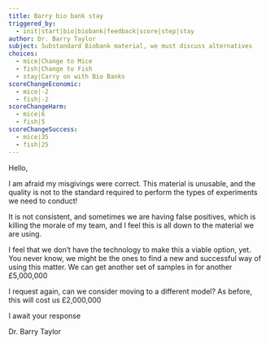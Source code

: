 ```yaml
---
title: Barry bio bank stay
triggered_by:
  - init|start|bio|biobank|feedback|score|step|stay
author: Dr. Barry Taylor
subject: Substandard Biobank material, we must discuss alternatives
choices:
  - mice|Change to Mice
  - fish|Change to Fish
  - stay|Carry on with Bio Banks
scoreChangeEconomic:
  - mice|-2
  - fish|-2
scoreChangeHarm:
  - mice|6
  - fish|5
scoreChangeSuccess:
  - mice|35
  - fish|25
---
```


Hello,

I am afraid my misgivings were correct. This material is unusable, and the quality is not to the standard required to perform the types of experiments we need to conduct!

It is not consistent, and sometimes we are having false positives, which is killing the morale of my team, and I feel this is all down to the material we are using.

I feel that we don’t have the technology to make this a viable option, yet. You never know, we might be the ones to find a new and successful way of using this matter. We can get another set of samples in for another £5,000,000

I request again, can we consider moving to a different model? As before, this will cost us £2,000,000

I await your response

Dr. Barry Taylor
